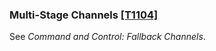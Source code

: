 ### Multi-Stage Channels [\[T1104\]](https://attack.mitre.org/techniques/T1104/)

See _Command and Control: Fallback Channels_.

